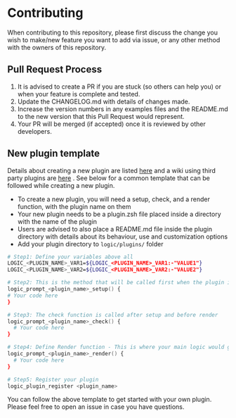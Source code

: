# Contributing

When contributing to this repository, please first discuss the change you wish to make/new feature you want to add via issue, or any other method with the owners of this repository.


## Pull Request Process

1. It is advised to create a PR if you are stuck (so others can help you) or when your feature is complete and tested.
2. Update the CHANGELOG.md with details of changes made.
3. Increase the version numbers in any examples files and the README.md to the new version that this
   Pull Request would represent.
4. Your PR will be merged (if accepted) once it is reviewed by other developers.


## New plugin template

Details about creating a new plugin are listed [here](https://github.com/diego-andersen/logic/blob/master/plugins/README.md) and a wiki using third party plugins are [here](https://github.com/diego-andersen/logic/wiki/plugins) . See below for a common template that can be followed while creating a new plugin.

* To create a new plugin, you will need a setup, check, and a render function, with the plugin name on them
* Your new plugin needs to be a plugin.zsh file placed inside a directory with the name of the plugin
* Users are advised to also place a README.md file inside the plugin directory with details about its behaviour, use and customization options  
* Add your plugin directory to `logic/plugins/` folder


``` zsh
# Step1: Define your variables above all
LOGIC_<PLUGIN_NAME>_VAR1=${LOGIC_<PLUGIN_NAME>_VAR1:-"VALUE1"}
LOGIC_<PLUGIN_NAME>_VAR2=${LOGIC_<PLUGIN_NAME>_VAR2:-"VALUE2"}

# Step2: This is the method that will be called first when the plugin is loaded.
logic_prompt_<plugin_name>_setup() {
# Your code here
}

# Step3: The check function is called after setup and before render
logic_prompt_<plugin_name>_check() {
  # Your code here
}

# Step4: Define Render function - This is where your main logic would go
logic_prompt_<plugin_name>_render() {
  # Your code here
}

# Step5: Register your plugin
logic_plugin_register <plugin_name>

```

You can follow the above template to get started with your own plugin. Please feel free to open an issue in case you have questions.
